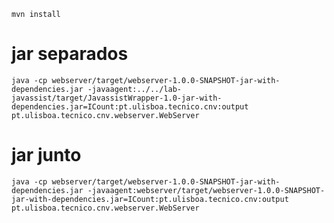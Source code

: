 `mvn install`

# jar separados
`java -cp webserver/target/webserver-1.0.0-SNAPSHOT-jar-with-dependencies.jar -javaagent:../../lab-javassist/target/JavassistWrapper-1.0-jar-with-dependencies.jar=ICount:pt.ulisboa.tecnico.cnv:output  pt.ulisboa.tecnico.cnv.webserver.WebServer`

# jar junto
`java -cp webserver/target/webserver-1.0.0-SNAPSHOT-jar-with-dependencies.jar -javaagent:webserver/target/webserver-1.0.0-SNAPSHOT-jar-with-dependencies.jar=ICount:pt.ulisboa.tecnico.cnv:output  pt.ulisboa.tecnico.cnv.webserver.WebServer`